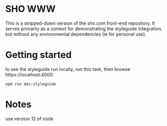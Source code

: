 # SHO WWW
This is a stripped-down version of the sho.com front-end repository. It serves primarily as a context for demonstrating the styleguide integration, but without any environmental dependencies (ie for personal use).

# Getting started
to see the styleguide run locally, run this task, then browse https://localhost:4000:

```
npm run dev:styleguide
```

# Notes
use version 12 of node